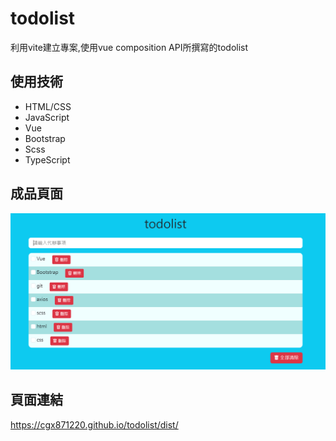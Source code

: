 # todolist

利用vite建立專案,使用vue composition API所撰寫的todolist

## 使用技術

- HTML/CSS
- JavaScript
- Vue
- Bootstrap
- Scss
- TypeScript

## 成品頁面

![todolist](/src/assets/titlepage.png)

## 頁面連結

<https://cgx871220.github.io/todolist/dist/>
